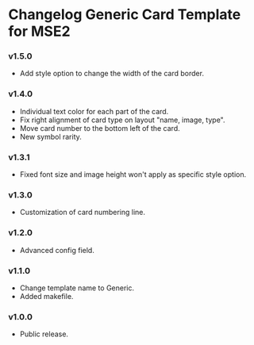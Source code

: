 # Changelog Generic Card Template for MSE2
### v1.5.0
+ Add style option to change the width of the card border.
### v1.4.0
+ Individual text color for each part of the card.
+ Fix right alignment of card type on layout "name, image, type".
+ Move card number to the bottom left of the card.
+ New symbol rarity.
### v1.3.1
+ Fixed font size and image height won't apply as specific style option.
### v1.3.0
+ Customization of card numbering line.
### v1.2.0
+ Advanced config field.
### v1.1.0
+ Change template name to Generic.
+ Added makefile.
### v1.0.0
+ Public release.